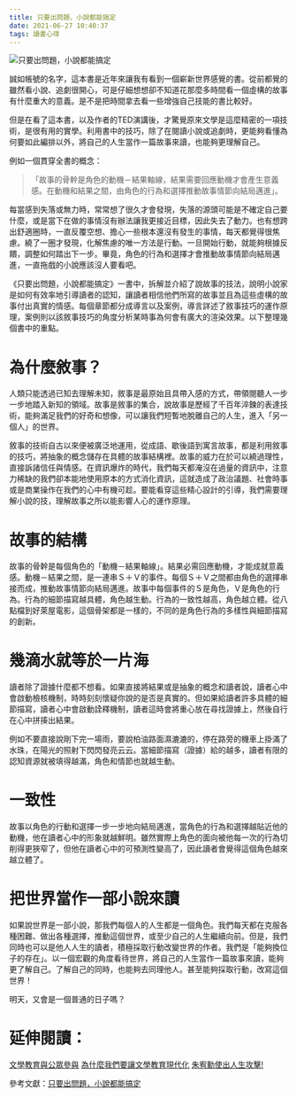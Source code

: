 ```yaml
---
title: 只要出問題，小說都能搞定
date: 2021-06-27 10:40:37
tags: 讀書心得
---
```

![只要出問題，小說都能搞定](/_post_/when-in-doubt-think-like-a-novelist/when-in-doubt-think-like-a-novelist.jpg)

誠如帳號的名字，這本書是近年來讓我有看到一個嶄新世界感覺的書。從前都覺的雖然看小說、追劇很開心，可是仔細想想卻不知道花那麼多時間看一個虛構的故事有什麼重大的意義。是不是把時間拿去看一些增強自己技能的書比較好。

但是在看了這本書，以及作者的TED演講後，才驚覺原來文學是這麼精密的一項技術，是很有用的實學。利用書中的技巧，除了在閱讀小說或追劇時，更能夠看懂為何要如此編排以外，將自己的人生當作一篇故事來讀，也能夠更理解自己。

例如一個貫穿全書的概念：

> 「故事的骨幹是角色的動機－結果軸線，結果需要回應動機才會產生意義感。在動機和結果之間，由角色的行為和選擇推動故事情節向結局邁進」。

每當感到失落或無力時，常常想了很久才會發現，失落的源頭可能是不確定自己要什麼，或是當下在做的事情沒有辦法讓我更接近目標，因此失去了動力。也有想跨出舒適圈時，一直反覆空想、擔心一些根本還沒有發生的事情，每天都覺得很焦慮。繞了一圈才發現，化解焦慮的唯一方法是行動。一旦開始行動，就能夠根據反饋，調整如何踏出下一步。畢竟，角色的行為和選擇才會推動故事情節向結局邁進，一直拖戲的小說應該沒人要看吧。

《只要出問題，小說都能搞定》一書中，拆解並介紹了說故事的技法，說明小說家是如何有效率地引導讀者的認知，讓讀者相信他們所寫的故事並且為這些虛構的故事付出真實的情感。每個章節都分成導言以及案例，導言詳述了敘事技巧的運作原理，案例則以該敘事技巧的角度分析某時事為何會有廣大的渲染效果。以下整理幾個書中的重點。

# 為什麼敘事？

人類只能透過已知去理解未知，敘事是最原始且具帶入感的方式，帶領閱聽人一步一步地踏入新知的領域。故事是敘事的集合，說故事是歷經了千百年淬鍊的表達技術，能夠滿足我們的好奇和想像，可以讓我們短暫地脫離自己的人生，進入「另一個人」的世界。

敘事的技術自古以來便被廣泛地運用，從成語、歇後語到寓言故事，都是利用敘事的技巧，將抽象的概念儲存在具體的故事結構裡。故事的威力在於可以繞過理性，直接訴諸信任與情感。在資訊爆炸的時代，我們每天都淹沒在過量的資訊中，注意力稀缺的我們卻本能地使用原本的方式消化資訊，這就造成了政治議題、社會時事或是商業操作在我們的心中有機可趁。要能看穿這些精心設計的引導，我們需要理解小說的技，理解故事之所以能影響人心的運作原理。

# 故事的結構

故事的骨幹是每個角色的「動機－結果軸線」。結果必需回應動機，才能成就意義感。動機－結果之間，是一連串Ｓ＋Ｖ的事件。每個Ｓ＋Ｖ之間都由角色的選擇串接而成，推動故事情節向結局邁進。故事中每個事件的Ｓ是角色，Ｖ是角色的行為。行為的細節描寫越具體，角色越生動。行為的一致性越高，角色越立體。從八點檔到好萊屋電影，這個骨架都是一樣的，不同的是角色行為的多樣性與細節描寫的創新。

# 幾滴水就等於一片海

讀者除了證據什麼都不想看。如果直接將結果或是抽象的概念和讀者說，讀者心中會啟動檢核機制，時時刻刻懷疑你說的是否是真實的。但如果給讀者許多具體的細節描寫，讀者心中會啟動詮釋機制，讀者這時會將重心放在尋找證據上，然後自行在心中拼揍出結果。

例如不要直接說剛下完一場雨，要說柏油路面濕漉漉的，停在路旁的機車上掛滿了水珠，在陽光的照射下閃閃發亮云云。當細節描寫（證據）給的越多，讀者有限的認知資源就被填得越滿，角色和情節也就越生動。

# 一致性

故事以角色的行動和選擇一步一步地向結局邁進，當角色的行為和選擇越貼近他的動機，他在讀者心中的形象就越鮮明。雖然實際上角色的面向被他每一次的行為切削得更狹窄了，但他在讀者心中的可預測性變高了，因此讀者會覺得這個角色越來越立體了。

# 把世界當作一部小說來讀

如果說世界是一部小說，那我們每個人的人生都是一個角色。我們每天都在克服各種困難、做出各種選擇，推動這個世界，或至少自己的人生繼續向前。但是，我們同時也可以是他人人生的讀者，積極採取行動改變世界的作者。我們是「能夠換位子的存在」。以一個宏觀的角度看待世界，將自己的人生當作一篇故事來讀，能夠更了解自己。了解自己的同時，也能夠去同理他人。甚至能夠採取行動，改寫這個世界！

明天，又會是一個普通的日子嗎？

# 延伸閱讀：
[文學教育與公眾參與](https://www.youtube.com/watch?v=uj1AXBtk-dM)
[為什麼我們要讓文學教育現代化](https://www.youtube.com/watch?v=t6GKtMNyFAI)
[朱宥勳使出人生攻擊!](https://www.youtube.com/user/Chuck158207)

參考文獻：[只要出問題，小說都能搞定](https://www.books.com.tw/products/0010747442)